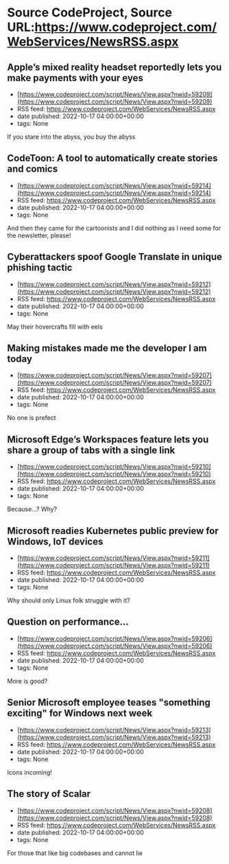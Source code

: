 # Source CodeProject, Source URL:https://www.codeproject.com/WebServices/NewsRSS.aspx

## Apple’s mixed reality headset reportedly lets you make payments with your eyes
 - [https://www.codeproject.com/script/News/View.aspx?nwid=59209](https://www.codeproject.com/script/News/View.aspx?nwid=59209)
 - RSS feed: https://www.codeproject.com/WebServices/NewsRSS.aspx
 - date published: 2022-10-17 04:00:00+00:00
 - tags: None

If you stare into the abyss, you buy the abyss

## CodeToon: A tool to automatically create stories and comics
 - [https://www.codeproject.com/script/News/View.aspx?nwid=59214](https://www.codeproject.com/script/News/View.aspx?nwid=59214)
 - RSS feed: https://www.codeproject.com/WebServices/NewsRSS.aspx
 - date published: 2022-10-17 04:00:00+00:00
 - tags: None

And then they came for the cartoonists and I did nothing as I need some for the newsletter, please!

## Cyberattackers spoof Google Translate in unique phishing tactic
 - [https://www.codeproject.com/script/News/View.aspx?nwid=59212](https://www.codeproject.com/script/News/View.aspx?nwid=59212)
 - RSS feed: https://www.codeproject.com/WebServices/NewsRSS.aspx
 - date published: 2022-10-17 04:00:00+00:00
 - tags: None

May their hovercrafts fill with eels

## Making mistakes made me the developer I am today
 - [https://www.codeproject.com/script/News/View.aspx?nwid=59207](https://www.codeproject.com/script/News/View.aspx?nwid=59207)
 - RSS feed: https://www.codeproject.com/WebServices/NewsRSS.aspx
 - date published: 2022-10-17 04:00:00+00:00
 - tags: None

No one is prefect

## Microsoft Edge’s Workspaces feature lets you share a group of tabs with a single link
 - [https://www.codeproject.com/script/News/View.aspx?nwid=59210](https://www.codeproject.com/script/News/View.aspx?nwid=59210)
 - RSS feed: https://www.codeproject.com/WebServices/NewsRSS.aspx
 - date published: 2022-10-17 04:00:00+00:00
 - tags: None

Because...? Why?

## Microsoft readies Kubernetes public preview for Windows, IoT devices
 - [https://www.codeproject.com/script/News/View.aspx?nwid=59211](https://www.codeproject.com/script/News/View.aspx?nwid=59211)
 - RSS feed: https://www.codeproject.com/WebServices/NewsRSS.aspx
 - date published: 2022-10-17 04:00:00+00:00
 - tags: None

Why should only Linux folk struggle with it?

## Question on performance...
 - [https://www.codeproject.com/script/News/View.aspx?nwid=59206](https://www.codeproject.com/script/News/View.aspx?nwid=59206)
 - RSS feed: https://www.codeproject.com/WebServices/NewsRSS.aspx
 - date published: 2022-10-17 04:00:00+00:00
 - tags: None

More is good?

## Senior Microsoft employee teases "something exciting" for Windows next week
 - [https://www.codeproject.com/script/News/View.aspx?nwid=59213](https://www.codeproject.com/script/News/View.aspx?nwid=59213)
 - RSS feed: https://www.codeproject.com/WebServices/NewsRSS.aspx
 - date published: 2022-10-17 04:00:00+00:00
 - tags: None

Icons incoming!

## The story of Scalar
 - [https://www.codeproject.com/script/News/View.aspx?nwid=59208](https://www.codeproject.com/script/News/View.aspx?nwid=59208)
 - RSS feed: https://www.codeproject.com/WebServices/NewsRSS.aspx
 - date published: 2022-10-17 04:00:00+00:00
 - tags: None

For those that like big codebases and cannot lie
